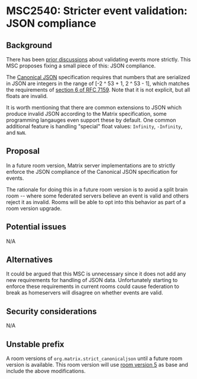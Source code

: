 # MSC2540: Stricter event validation: JSON compliance

## Background

There has been [prior discussions](https://github.com/matrix-org/matrix-doc/issues/1646)
about validating events more strictly. This MSC proposes fixing a small piece of
this: JSON compliance.

The [Canonical JSON](https://matrix.org/docs/spec/appendices#canonical-json)
specification requires that numbers that are serialized in JSON are integers in
the range of [-2 ^ 53 + 1, 2 ^ 53 - 1], which matches the requirements of
[section 6 of RFC 7159](https://tools.ietf.org/html/rfc7159). Note that it is
not explicit, but all floats are invalid.

It is worth mentioning that there are common extensions to JSON which produce 
invalid JSON according to the Matrix specification, some programming langauges
even support these by default. One common additional feature is handling
"special" float values: `Infinity`, `-Infinity`, and `NaN`.


## Proposal

In a future room version, Matrix server implementations are to strictly enforce
the JSON compliance of the Canonical JSON specification for events.

The rationale for doing this in a future room version is to avoid a split brain
room -- where some federated servers believe an event is valid and others reject
it as invalid. Rooms will be able to opt into this behavior as part of a room
version upgrade.


## Potential issues

N/A


## Alternatives

It could be argued that this MSC is unnecessary since it does not add any new
requirements for handling of JSON data. Unfortunately starting to enforce these 
requirements in current rooms could cause federation to break as homeservers
will disagree on whether events are valid.


## Security considerations

N/A


## Unstable prefix

A room versions of `org.matrix.strict_canonicaljson` until a future room version
is available. This room version will use
[room version 5](https://matrix.org/docs/spec/rooms/v5) as base and include the
above modifications.
